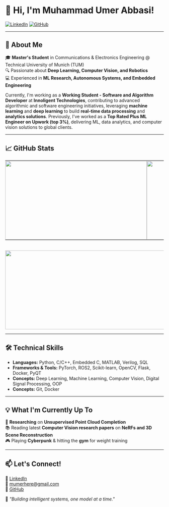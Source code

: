 # 👋 Hi, I'm Muhammad Umer Abbasi!

[![LinkedIn](https://img.shields.io/badge/LinkedIn-Profile-blue?logo=linkedin)](https://linkedin.com/in/mumerabbasi)
[![GitHub](https://img.shields.io/github/followers/mumerabbasi?label=Follow&style=social)](https://github.com/mumerabbasi)

---

## 🚀 About Me

🎓 **Master's Student** in Communications & Electronics Engineering @ Technical University of Munich (TUM)  
🔍 Passionate about **Deep Learning, Computer Vision, and Robotics**  
💻 Experienced in **ML Research, Autonomous Systems, and Embedded Engineering**

Currently, I'm working as a **Working Student - Software and Algorithm Developer** at **Innoligent Technologies**, contributing to advanced algorithmic and software engineering initiatives, leveraging **machine learning** and **deep learning** to build **real‐time data processing** and **analytics solutions**. Previously, I've worked as a **Top Rated Plus ML Engineer on Upwork (top 3%)**, delivering ML, data analytics, and computer vision solutions to global clients.

---

## 📈 GitHub Stats

<div align="center">
  <table border="0" style="border-collapse: collapse; border: none;">
    <tr>
      <td style="border: none; padding: 0px;">
        <a href="https://github.com/mumerabbasi">
          <img src="https://github-readme-stats.vercel.app/api/top-langs/?username=mumerabbasi&layout=compact&theme=radical" width="450" height="250" style="border: none;" />
        </a>
      </td>
      <td style="border: none; padding: 0px;">
        <img src="https://streak-stats.demolab.com?user=mumerabbasi&theme=radical&hide_border=true" width="450" height="250" style="border: none;" />
      </td>
    </tr>
  </table>
  <br>
  </tr>
  <img src="https://github-profile-summary-cards.vercel.app/api/cards/profile-details?username=mumerabbasi&theme=radical&exclude=joined,email" width="920" height="250" style="border: none;" />
  </tr>
</div>

---

## 🛠️ Technical Skills

- **Languages:** Python, C/C++, Embedded C, MATLAB, Verilog, SQL  
- **Frameworks & Tools:** PyTorch, ROS2, Scikit-learn, OpenCV, Flask, Docker, PyQT  
- **Concepts:** Deep Learning, Machine Learning, Computer Vision, Digital Signal Processing, OOP  
- **Concepts:** Git, Docker

---

## 💡 What I'm Currently Up To

🔬 **Researching** on **Unsupervised Point Cloud Completion**  
📚 Reading latest **Computer Vision research papers** on **NeRFs and 3D Scene Reconstruction**  
🎮 Playing **Cyberpunk** & hitting the **gym** for weight training

---

## 📫 Let's Connect!

💼 [LinkedIn](https://linkedin.com/in/mumerabbasi)  
📧 mumerhere@gmail.com  
🔗 [GitHub](https://github.com/mumerabbasi)

🚀 _"Building intelligent systems, one model at a time."_
